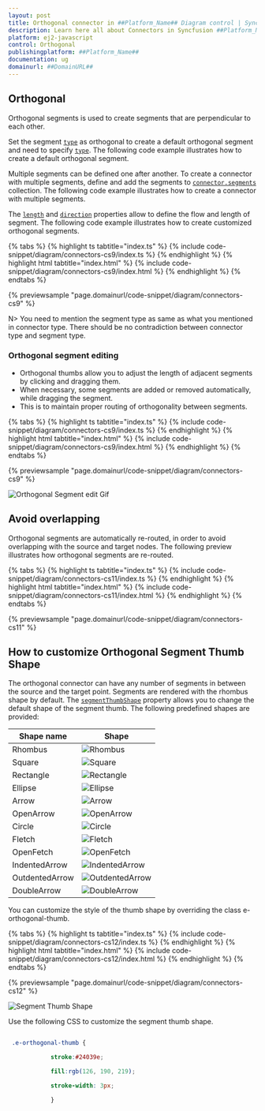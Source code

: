 ```yaml
---
layout: post
title: Orthogonal connector in ##Platform_Name## Diagram control | Syncfusion
description: Learn here all about Connectors in Syncfusion ##Platform_Name## Diagram control of Syncfusion Essential JS 2 and more.
platform: ej2-javascript
control: Orthogonal 
publishingplatform: ##Platform_Name##
documentation: ug
domainurl: ##DomainURL##
---
```


## Orthogonal

Orthogonal segments is used to create segments that are perpendicular to each other.

Set the segment [`type`](../api/diagram/segments) as orthogonal to create a default orthogonal segment and need to specify [`type`](../api/diagram/connector#type-Segments). The following code example illustrates how to create a default orthogonal segment.

Multiple segments can be defined one after another. To create a connector with multiple segments, define and add the segments to [`connector.segments`](../api/diagram/connector#segments) collection. The following code example illustrates how to create a connector with multiple segments.

The [`length`](../api/diagram/orthogonalSegment) and [`direction`](../api/diagram/orthogonalSegment) properties allow to define the flow and length of segment. The following code example illustrates how to create customized orthogonal segments.

{% tabs %}
{% highlight ts tabtitle="index.ts" %}
{% include code-snippet/diagram/connectors-cs9/index.ts %}
{% endhighlight %}
{% highlight html tabtitle="index.html" %}
{% include code-snippet/diagram/connectors-cs9/index.html %}
{% endhighlight %}
{% endtabs %}
        
{% previewsample "page.domainurl/code-snippet/diagram/connectors-cs9" %}


N> You need to mention the segment type as same as what you mentioned in connector type. There should be no contradiction between connector type and segment type.

### Orthogonal segment editing

* Orthogonal thumbs allow you to adjust the length of adjacent segments by clicking and dragging them.
* When necessary, some segments are added or removed automatically, while dragging the segment. 
* This is to maintain proper routing of orthogonality between segments.

{% tabs %}
{% highlight ts tabtitle="index.ts" %}
{% include code-snippet/diagram/connectors-cs9/index.ts %}
{% endhighlight %}
{% highlight html tabtitle="index.html" %}
{% include code-snippet/diagram/connectors-cs9/index.html %}
{% endhighlight %}
{% endtabs %}
        
{% previewsample "page.domainurl/code-snippet/diagram/connectors-cs9" %}


![Orthogonal Segment edit Gif](images/orthoSegEdit.gif)


## Avoid overlapping

Orthogonal segments are automatically re-routed, in order to avoid overlapping with the source and target nodes. The following preview illustrates how orthogonal segments are re-routed.

{% tabs %}
{% highlight ts tabtitle="index.ts" %}
{% include code-snippet/diagram/connectors-cs11/index.ts %}
{% endhighlight %}
{% highlight html tabtitle="index.html" %}
{% include code-snippet/diagram/connectors-cs11/index.html %}
{% endhighlight %}
{% endtabs %}
        
{% previewsample "page.domainurl/code-snippet/diagram/connectors-cs11" %}

## How to customize Orthogonal Segment Thumb Shape

The orthogonal connector can have any number of segments in between the source and the target point. Segments are rendered with the rhombus shape by default. The [`segmentThumbShape`](../api/diagram#segmentThumbShape-SegmentThumbShapes) property allows you to change the default shape of the segment thumb. The following predefined shapes are provided:

| Shape name | Shape |
|-------- | -------- |
|Rhombus| ![Rhombus](images/rhombus.png) |
| Square | ![Square](images/Square.png) |
| Rectangle | ![Rectangle](images/Rectangle.png) |
| Ellipse |![Ellipse](images/Ellipse.png) |
|Arrow| ![Arrow](images/Arrow.png) |
| OpenArrow | ![OpenArrow](images/OpenArrow.png) |
| Circle |![Circle](images/Circle.png) |
| Fletch|![Fletch](images/Fletch.png) |
|OpenFetch| ![OpenFetch](images/OpenFetch.png) |
| IndentedArrow | ![IndentedArrow](images/IndentedArrow.png) |
| OutdentedArrow | ![OutdentedArrow](images/OutdentedArrow.png) |
| DoubleArrow |![DoubleArrow](images/DoubleArrow.png) |

 You can customize the style of the thumb shape by overriding the class e-orthogonal-thumb.

{% tabs %}
{% highlight ts tabtitle="index.ts" %}
{% include code-snippet/diagram/connectors-cs12/index.ts %}
{% endhighlight %}
{% highlight html tabtitle="index.html" %}
{% include code-snippet/diagram/connectors-cs12/index.html %}
{% endhighlight %}
{% endtabs %}
        
{% previewsample "page.domainurl/code-snippet/diagram/connectors-cs12" %}

![Segment Thumb Shape](images/thumbshape.png)

Use the following CSS to customize the segment thumb shape.

```scss

 .e-orthogonal-thumb {

            stroke:#24039e;

            fill:rgb(126, 190, 219);

            stroke-width: 3px;

            }

```